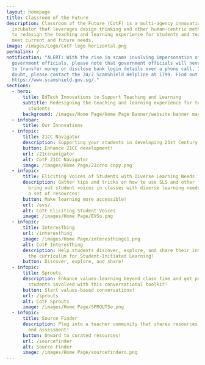 ```yaml
---
layout: homepage
title: Classroom of the Future
description: Classroom of the Future (CotF) is a multi-agency innovation
  incubator that leverages design thinking and other human-centric methodologies
  to redesign the teaching and learning experience for students and teachers to
  meet current and future needs.
image: /images/Logo/CotF logo horizontal.png
permalink: /
notification: "ALERT: With the rise in scams involving impersonation of
  government officials, please note that government officials will never ask you
  to transfer money or disclose bank login details over a phone call. If in
  doubt, please contact the 24/7 ScamShield Helpline at 1799. Find out more at
  https://www.scamshield.gov.sg/."
sections:
  - hero:
      title: EdTech Innovations to Support Teaching and Learning
      subtitle: Redesigning the teaching and learning experience for teachers and
        students
      background: /images/Home Page/Home Page Banner/website banner may 2023-1.png
  - infobar:
      title: Our Innovations
  - infopic:
      title: 21CC Navigator
      description: Supporting your students in developing 21st Century Competencies
      button: Enhance 21CC development!
      url: /21ccnavigator
      alt: CotF 21CC Navigator
      image: /images/Home Page/21ccno copy.png
  - infopic:
      title: Eliciting Voices of Students with Diverse Learning Needs
      description: Gather tips and tricks on how to use SLS and other features to
        bring out student voices in classes with diverse learning needs through
        a set of resources!
      button: Make learning more accessible!
      url: /evs/
      alt: CotF Eliciting Student Voices
      image: /images/Home Page/EVSo.png
  - infopic:
      title: InteresThing
      url: /interesthing
      image: /images/Home Page/interesthingo1.png
      alt: CotF InteresThing
      description: Help students discover, explore, and share their interests beyond
        the curriculum for Student-Initiated Learning!
      button: Discover, explore, and share!
  - infopic:
      title: Sprouts
      description: Enhance values-learning beyond class time and get parents and
        students involved with this conversational toolkit!
      button: Start values-based conversations!
      url: /sprouts
      alt: CotF Sprouts
      image: /images/Home Page/SPROUTSo.png
  - infopic:
      title: Source Finder
      description: Plug into a teacher community that shares resources for teaching
        and assessment!
      button: Onward to curated resources!
      url: /sourcefinder
      alt: Source Finder
      image: /images/Home Page/sourcefindero.png
---
```

